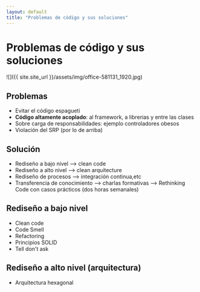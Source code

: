 ```yaml
---
layout: default
title: "Problemas de código y sus soluciones"
---
```


# Problemas de código y sus soluciones

![]({{ site.site_url }}/assets/img/office-581131_1920.jpg)
 
## Problemas
- Evitar el código espagueti
- **Código altamente acoplado**: al framework, a librerias y entre las clases
- Sobre carga de responsabilidades: ejemplo controladores obesos
- Violación del SRP (por lo de arriba)

## Solución
- Rediseño a bajo nivel --> clean code
- Rediseño a alto nivel --> clean arquitecture
- Rediseño de procesos --> integración continua,etc
- Transferencia de conocimiento --> charlas formativas --> Rethinking Code con casos prácticos (dos horas semanales)

## Rediseño a bajo nivel
- Clean code
- Code Smell
- Refactoring
- Principios SOLID
- Tell don't ask

## Rediseño a alto nivel (arquitectura)
- Arquitectura hexagonal
